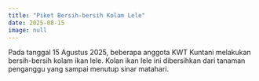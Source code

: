 ```yaml
---
title: "Piket Bersih-bersih Kolam Lele"
date: 2025-08-15
image: null
---
```



Pada tanggal 15 Agustus 2025, beberapa anggota KWT Kuntani melakukan bersih-bersih kolam ikan lele. Kolan ikan lele ini dibersihkan dari tanaman penganggu yang sampai menutup sinar matahari.
